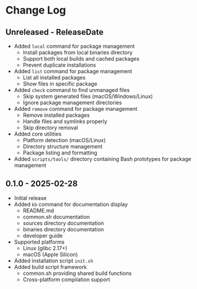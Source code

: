 # Change Log

## Unreleased - ReleaseDate

- Added `local` command for package management
  - Install packages from local binaries directory
  - Support both local builds and cached packages
  - Prevent duplicate installations
- Added `list` command for package management
  - List all installed packages
  - Show files in specific package
- Added `check` command to find unmanaged files
  - Skip system generated files (macOS/Windows/Linux)
  - Ignore package management directories
- Added `remove` command for package management
  - Remove installed packages
  - Handle files and symlinks properly
  - Skip directory removal
- Added core utilities
  - Platform detection (macOS/Linux)
  - Directory structure management
  - Package listing and formatting
- Added `scripts/tools/` directory containing Bash prototypes for package management

## 0.1.0 - 2025-02-28

- Initial release
- Added `kb` command for documentation display
  - README.md
  - common.sh documentation
  - sources directory documentation
  - binaries directory documentation
  - developer guide
- Supported platforms
  - Linux (glibc 2.17+)
  - macOS (Apple Silicon)
- Added installation script `init.sh`
- Added build script framework
  - common.sh providing shared build functions
  - Cross-platform compilation support
